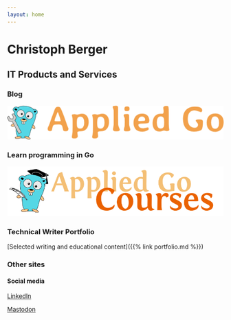 ```yaml
---
layout: home
---
```


# Christoph Berger

## IT Products and Services

### Blog
[![Applied Go Blog](AppliedGoBlog.png)](https://appliedgo.net "Applied Go Blog")

### Learn programming in Go
[![Applied Go Courses](AppliedGopherPhDCourses200.png)](https://appliedgo.com "Applied Go Courses")

### Technical Writer Portfolio

[Selected writing and educational content]({{% link portfolio.md %}})

### Other sites

#### Social media

[LinkedIn](https://www.linkedin.com/in/christophberger1)

[Mastodon](https://c.im/@appliedgo)
